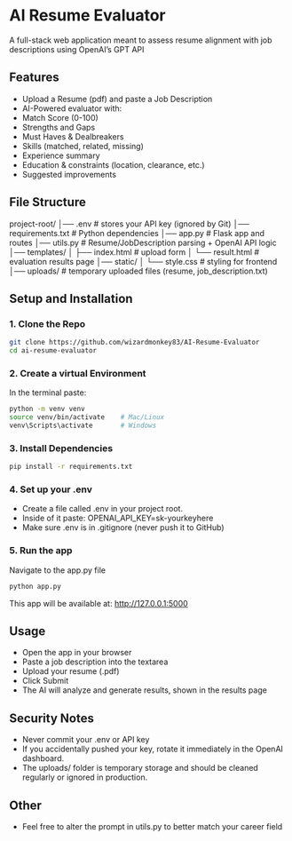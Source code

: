 # AI Resume Evaluator
A full-stack web application meant to assess resume alignment with job descriptions using OpenAI’s GPT API

## Features
- Upload a Resume (pdf) and paste a Job Description
- AI-Powered evaluator with:
- Match Score (0-100)
- Strengths and Gaps
- Must Haves & Dealbreakers
- Skills (matched, related, missing)
- Experience summary
- Education & constraints (location, clearance, etc.)
- Suggested improvements

## File Structure
project-root/
│── .env # stores your API key (ignored by Git)
│── requirements.txt # Python dependencies
│── app.py # Flask app and routes
│── utils.py # Resume/JobDescription parsing + OpenAI API logic
│── templates/
│ ├── index.html # upload form
│ └── result.html # evaluation results page
│── static/
│ └── style.css # styling for frontend
│── uploads/ # temporary uploaded files (resume, job_description.txt)

## Setup and Installation

### 1. Clone the Repo
```bash 
git clone https://github.com/wizardmonkey83/AI-Resume-Evaluator
cd ai-resume-evaluator
```

### 2. Create a virtual Environment
In the terminal paste:
```bash
python -m venv venv
source venv/bin/activate    # Mac/Linux
venv\Scripts\activate       # Windows
```


### 3. Install Dependencies
```bash
pip install -r requirements.txt
```

### 4. Set up your .env
- Create a file called .env in your project root. 
- Inside of it paste: OPENAI_API_KEY=sk-yourkeyhere
- Make sure .env is in .gitignore (never push it to GitHub)

### 5. Run the app
Navigate to the app.py file
```bash
python app.py
```
This app will be available at: http://127.0.0.1:5000

## Usage
- Open the app in your browser
- Paste a job description into the textarea
- Upload your resume (.pdf)
- Click Submit
- The AI will analyze and generate results, shown in the results page

## Security Notes
- Never commit your .env or API key
- If you accidentally pushed your key, rotate it immediately in the OpenAI dashboard.
- The uploads/ folder is temporary storage and should be cleaned regularly or ignored in production.

## Other

- Feel free to alter the prompt in utils.py to better match your career field
